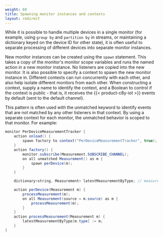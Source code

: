 ```yaml
---
weight: 60
title: Spawning monitor instances and contexts
layout: redirect
---
```


While it is possible to handle multiple devices in a single monitor (for example, using `group by` and `partition by` in streams, or maintaining a dictionary keyed on the device ID for other state), it is often useful to separate processing of different devices into separate monitor instances.

New monitor instances can be created using the `spawn` statement. This takes a copy of the monitor's monitor scope variables and runs the named action in a new monitor instance. No listeners are copied into the new monitor. It is also possible to specify a context to spawn the new monitor instance in. Different contexts can run concurrently with each other, and also help isolate different monitors from each other. When constructing a context, supply a name to identify the context, and a Boolean to control if the context is public - that is, it receives the {{< product-c8y-iot >}} events by default (sent to the default channel).

This pattern is often used with the unmatched keyword to identify events that are not matched by any other listeners in that context. By using a separate context for each monitor, the unmatched behavior is scoped to that monitor. For example:

```java
monitor PerDeviceMeasurementTracker {
	action onload() {
		spawn factory to context("PerDeviceMeasurementTracker", true);
	}
	action factory() {
		monitor.subscribe(Measurement.SUBSCRIBE_CHANNEL);
		on all unmatched Measurement() as m {
			spawn perDevice(m);
		}
	}

	dictionary<string, Measurement> latestMeasurementByType; // measurements for this device

	action perDevice(Measurement m) {
		processMeasurement(m);
		on all Measurement(source = m.source) as m {
			processMeasurement(m);
		}
	}
	action processMeasurement(Measurement m) {
		latestMeasurementByType[m.type] := m;
	}
}
```
